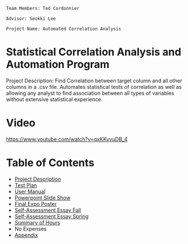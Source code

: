 `Team Members: Ted Cordonnier`

`Advisor: Seokki Lee`

`Project Name: Automated Correlation Analysis`

# Statistical Correlation Analysis and Automation Program
Project Description: Find Correlation between target column and all other columns in a .csv file. Automates statistical tests of correlation as well as allowing any analyst to find association between all types of variables without extensive statistical experience.

# Video
https://www.youtube.com/watch?v=qxKKvvuDB_4

# Table of Contents
* [Project Description](ProjectDescription.md)
* [Test Plan](TestPlan.md)
* [User Manual](UserDocs.md)
* [Powerpoint Slide Show](Spring_Presentation.pdf)
* [Final Expo Poster](ExpoPoster.pdf)
* [Self-Assessment Essay Fall](Self_Assessment_Fall.pdf)
* [Self-Assessment Essay Spring](Self_Assessment_Spring.pdf)
* [Summary of Hours](Hours_Completed.xlsx)
* No Expenses
* [Appendix](appendix.md)
